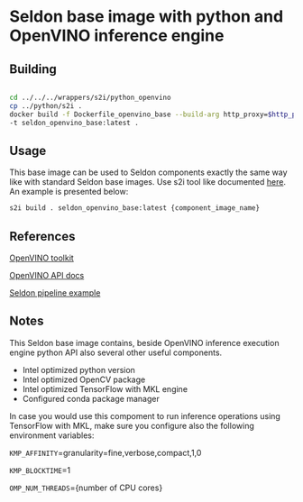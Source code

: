 # Seldon base image with python and OpenVINO inference engine

## Building
```bash

cd ../../../wrappers/s2i/python_openvino
cp ../python/s2i .
docker build -f Dockerfile_openvino_base --build-arg http_proxy=$http_proxy --build-arg https_proxy=$https_proxy \
-t seldon_openvino_base:latest .
```
## Usage

This base image can be used to Seldon components exactly the same way like with standard Seldon base images.
Use s2i tool like documented [here](https://github.com/SeldonIO/seldon-core/blob/master/docs/wrappers/python.md).
An example is presented below:

```bash
s2i build . seldon_openvino_base:latest {component_image_name}
```

## References

[OpenVINO toolkit](https://software.intel.com/en-us/openvino-toolkit)

[OpenVINO API docs](https://software.intel.com/en-us/articles/OpenVINO-InferEngine#inpage-nav-9)

[Seldon pipeline example](../../../examples/models/openvino_imagenet_ensemble)


## Notes

This Seldon base image contains, beside OpenVINO inference execution engine python API also several other useful components.
- Intel optimized python version
- Intel optimized OpenCV package
- Intel optimized TensorFlow with MKL engine
- Configured conda package manager

In case you would use this compoment to run inference operations using TensorFlow with MKL, make sure you configure 
also the following environment variables:

`KMP_AFFINITY`=granularity=fine,verbose,compact,1,0

`KMP_BLOCKTIME`=1

`OMP_NUM_THREADS`={number of CPU cores}